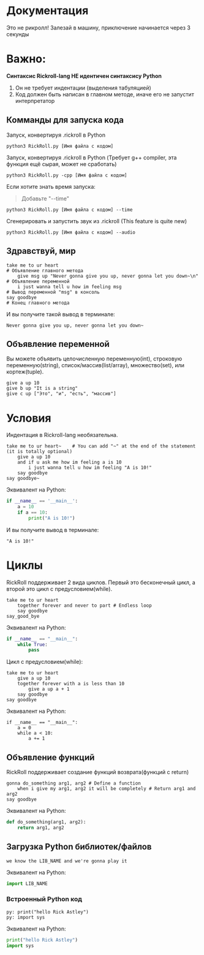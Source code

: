 # Документация
Это не рикролл! Залезай в машину, приключение начинается через 3 секунды

# Важно:
**Синтаксис Rickroll-lang НЕ идентичен синтаксису Python**
1. Он не требует индентации (выделения табуляцией)
2. Код должен быть написан в главном методе, иначе его не запустит интерпретатор

## Комманды для запуска кода
Запуск, конвертируя .rickroll в Python
```
python3 RickRoll.py [Имя файла с кодом]
```
Запуск, конвертируя .rickroll в Python (Требует g++ compiler, эта функция ещё сырая, может не сработать)
```
python3 RickRoll.py -cpp [Имя файла с кодом]
```
Если хотите знать время запуска:
> Добавьте "--time"
```
python3 RickRoll.py [Имя файла с кодом] --time
```
Сгенерировать и запустить звук из .rickroll (This feature is quite new)
```
python3 RickRoll.py [Имя файла с кодом] --audio
```

## Здравствуй, мир
```
take me to ur heart                                                    # Объявление главного метода
    give msg up "Never gonna give you up, never gonna let you down~\n" # Объявление переменной
    i just wanna tell u how im feeling msg                             # Вывод переменной "msg" в консоль
say goodbye                                                            # Конец главного метода
```

И вы получите такой вывод в терминале:
```
Never gonna give you up, never gonna let you down~
```

## Объявление переменной
Вы можете объявить целочисленную переменную(int), строковую переменную(string), список/массив(list/array), множество(set), или кортеж(tuple).

```
give a up 10
give b up "It is a string"
give c up ["Это", "и", "есть", "массив"]
```

# Условия
Индентация в Rickroll-lang необязательна.
```
take me to ur heart~    # You can add "~" at the end of the statement (it is totally optional)
    give a up 10
    and if u ask me how im feeling a is 10
        i just wanna tell u how im feeling "A is 10!"
    say goodbye
say goodbye~
```
Эквивалент на Python:
```python
if __name__ == '__main__':
    a = 10
    if a == 10:
        print("A is 10!")

```

И вы получите вывод в терминале:
```
"A is 10!"
```

# Циклы
RickRoll поддерживает 2 вида циклов. Первый это бесконечный цикл, а второй это цикл с предусловием(while).
```
take me to ur heart
    together forever and never to part # Endless loop
    say goodbye
say_good_bye
```
Эквивалент на Python:
```Python
if __name__ == "__main__":
    while True:
        pass
```
Цикл с предусловием(while):
```
take me to ur heart
    give a up 10
    together forever with a is less than 10
        give a up a + 1
    say goodbye
say goodbye
```
Эквивалент на Python:
```
if __name__ == "__main__":
    a = 0
    while a < 10:
        a += 1
```
## Объявление функций
RickRoll поддерживает создание функций возврата(функций с return)
```
gonna do_something arg1, arg2 # Define a function
    when i give my arg1, arg2 it will be completely # Return arg1 and arg2
say goodbye
```
Эквивалент на Python:
```python
def do_something(arg1, arg2):
    return arg1, arg2
```

## Загрузка Python библиотек/файлов
```
we know the LIB_NAME and we're gonna play it
```
Эквивалент на Python:
```python
import LIB_NAME
```

### Встроенный Python код
```
py: print("hello Rick Astley")
py: import sys
```
Эквивалент на Python:
```python
print("hello Rick Astley")
import sys
```